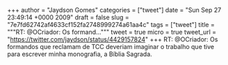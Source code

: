 
+++
author = "Jaydson Gomes"
categories = ["tweet"]
date = "Sun Sep 27 23:49:14 +0000 2009"
draft = false
slug = "7e7fd62742af4633cf152fa2748999274a61aa4c"
tags = ["tweet"]
title = """RT: @OCriador: Os formand..."""
tweet = true
micro = true
tweet_url = "https://twitter.com/jaydson/status/4429157824"
+++
RT: @OCriador: Os formandos que reclamam de TCC deveriam imaginar o trabalho que tive para escrever minha monografia, a Bíblia Sagrada.
